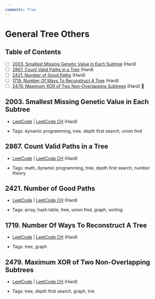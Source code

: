```yaml
---
comments: True
---
```


# General Tree Others

## Table of Contents

- [ ] [2003. Smallest Missing Genetic Value in Each Subtree](https://leetcode.cn/problems/smallest-missing-genetic-value-in-each-subtree/) (Hard)
- [ ] [2867. Count Valid Paths in a Tree](https://leetcode.cn/problems/count-valid-paths-in-a-tree/) (Hard)
- [ ] [2421. Number of Good Paths](https://leetcode.cn/problems/number-of-good-paths/) (Hard)
- [ ] [1719. Number Of Ways To Reconstruct A Tree](https://leetcode.cn/problems/number-of-ways-to-reconstruct-a-tree/) (Hard)
- [ ] [2479. Maximum XOR of Two Non-Overlapping Subtrees](https://leetcode.cn/problems/maximum-xor-of-two-non-overlapping-subtrees/) (Hard) 👑

## 2003. Smallest Missing Genetic Value in Each Subtree

-   [LeetCode](https://leetcode.com/problems/smallest-missing-genetic-value-in-each-subtree/) | [LeetCode CH](https://leetcode.cn/problems/smallest-missing-genetic-value-in-each-subtree/) (Hard)

-   Tags: dynamic programming, tree, depth first search, union find
## 2867. Count Valid Paths in a Tree

-   [LeetCode](https://leetcode.com/problems/count-valid-paths-in-a-tree/) | [LeetCode CH](https://leetcode.cn/problems/count-valid-paths-in-a-tree/) (Hard)

-   Tags: math, dynamic programming, tree, depth first search, number theory
## 2421. Number of Good Paths

-   [LeetCode](https://leetcode.com/problems/number-of-good-paths/) | [LeetCode CH](https://leetcode.cn/problems/number-of-good-paths/) (Hard)

-   Tags: array, hash table, tree, union find, graph, sorting
## 1719. Number Of Ways To Reconstruct A Tree

-   [LeetCode](https://leetcode.com/problems/number-of-ways-to-reconstruct-a-tree/) | [LeetCode CH](https://leetcode.cn/problems/number-of-ways-to-reconstruct-a-tree/) (Hard)

-   Tags: tree, graph
## 2479. Maximum XOR of Two Non-Overlapping Subtrees

-   [LeetCode](https://leetcode.com/problems/maximum-xor-of-two-non-overlapping-subtrees/) | [LeetCode CH](https://leetcode.cn/problems/maximum-xor-of-two-non-overlapping-subtrees/) (Hard)

-   Tags: tree, depth first search, graph, trie
